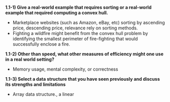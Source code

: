 **1.1-1) Give a real-world example that requires sorting or a real-world example that required computing a convex hull.**
* Marketplace websites (such as Amazon, eBay, etc) sorting by ascending price, descending price, relevance rely on sorting methods.
* Fighting a wildfire might benefit from the convex hull problem by identifying the smallest perimeter of fire-fighting that would successfully enclose a fire.

**1.1-2) Other than speed, what other measures of efficiency might one use in a real world setting?**
* Memory usage, mental complexity, or correctness

**1.1-3) Select a data structure that you have seen previously and discuss its strengths and limitations**
* Array data structure., a linear 